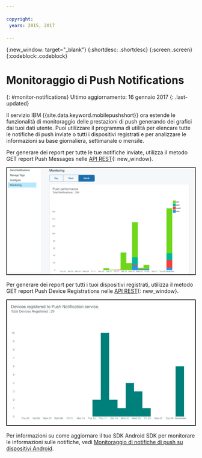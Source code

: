 ```yaml
---

copyright:
 years: 2015, 2017

---
```


{:new_window: target="_blank"}
{:shortdesc: .shortdesc}
{:screen:.screen}
{:codeblock:.codeblock}

# Monitoraggio di Push Notifications 
{: #monitor-notifications}
Ultimo aggiornamento: 16 gennaio 2017
{: .last-updated}


Il servizio IBM {{site.data.keyword.mobilepushshort}} ora estende le funzionalità di monitoraggio delle prestazioni di push generando dei grafici dai tuoi dati utente. Puoi utilizzare il programma di utilità per elencare tutte le notifiche di push inviate o tutti i dispositivi registrati e per analizzare le informazioni su base giornaliera, settimanale o mensile.

Per generare dei report per tutte le tue notifiche inviate, utilizza il metodo GET report Push Messages nelle [API REST](https://mobile.{DomainName}/imfpush/){: new_window}. 

![Report Notifiche inviate](images/monitoring_messages.jpg)


Per generare dei report per tutti i tuoi dispositivi registrati, utilizza il metodo GET report Push Device Registrations nelle [API REST](https://mobile.{DomainName}/imfpush/){: new_window}.

![Report Dispositivi registrati](images/monitoring_devices.jpg)

Per informazioni su come aggiornare il tuo SDK Android SDK per monitorare le informazioni sulle notifiche, vedi [Monitoraggio di notifiche di push su dispositivi Android](c_android_enable.html#android_monitor).


 
